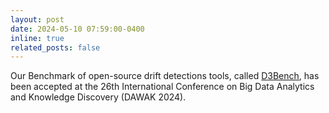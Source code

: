 ```yaml
---
layout: post
date: 2024-05-10 07:59:00-0400
inline: true
related_posts: false
---
```


Our Benchmark of open-source drift detections tools, called <a href='https://arxiv.org/abs/2404.18673'>D3Bench</a>, has been accepted at the 26th International Conference on Big Data Analytics and Knowledge Discovery (DAWAK 2024).
